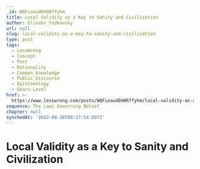 ```yaml
---
_id: WQFioaudEH8R7fyhm
title: Local Validity as a Key to Sanity and Civilization
author: Eliezer_Yudkowsky
url: null
slug: local-validity-as-a-key-to-sanity-and-civilization
type: post
tags:
  - LessWrong
  - Concept
  - Post
  - Rationality
  - Common_Knowledge
  - Public_Discourse
  - Epistemology
  - Gears-Level
href: >-
  https://www.lesswrong.com/posts/WQFioaudEH8R7fyhm/local-validity-as-a-key-to-sanity-and-civilization
sequence: The Laws Governing Belief
chapter: null
synchedAt: '2022-08-30T08:17:54.097Z'
---
```

# Local Validity as a Key to Sanity and Civilization

